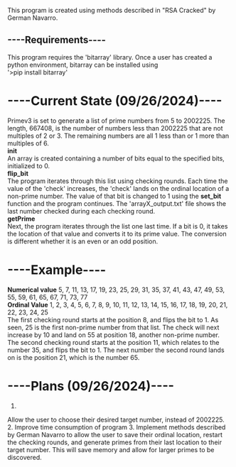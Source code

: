 This program is created using methods described in "RSA Cracked" by German Navarro.<br/>
## ----**Requirements**----<br/>
This program requires the 'bitarray' library. Once a user has created a python environment, bitarray
can be installed using<br/>
'>pip install bitarray'
# ----**Current State (09/26/2024)**----<br/>
Primev3 is set to generate a list of prime numbers from 5 to 2002225.
The length, 667408, is the number of numbers less than 2002225 that are not multiples of 2 or 3.
The remaining numbers are all 1 less than or 1 more than multiples of 6.<br/>
__init__<br/>
An array is created containing a number of bits equal to the specified bits, initialized to 0.<br/>
**flip_bit**<br/>
The program iterates through this list using checking rounds. Each time the value of the 'check'
increases, the 'check' lands on the ordinal location of a non-prime number. The value of that bit is changed to 1
using the **set_bit** function
and the program continues. The 'arrayX_output.txt' file shows the last number checked during each checking round.<br/>
**getPrime**<br/>
Next, the program iterates through the list one last time. If a bit is 0,
it takes the location of that value and converts it to its prime value. The conversion is different whether it is
an even or an odd position.<br/>
# ----**Example**----<br/>
**Numerical value** 5, 7, 11, 13, 17, 19, 23, 25, 29, 31, 35, 37, 41, 43, 47, 49, 53, 55, 59, 61, 65, 67, 71, 73, 77<br/>
**Ordinal Value**   1, 2,  3,  4,  5,  6,  7,  8,  9, 10, 11, 12, 13, 14, 15, 16, 17, 18, 19, 20, 21, 22, 23, 24, 25<br/>
The first checking round starts at the position 8, and flips the bit to 1. As seen, 25 is the first
non-prime number from that list. The check will next increase by 10 and land on 55 at position 18, another non-prime number.
The second checking round starts at the position 11, which relates to the number 35, and flips the bit to 1. The next number
the second round lands on is the position 21, which is the number 65.<br/>
# ----**Plans (09/26/2024)**----<br/>
1.
Allow the user to choose their desired target number, instead of 2002225.
2.
Improve time consumption of program
3.
Implement methods described by German Navarro to allow the user to save their ordinal location,
restart the checking rounds, and generate primes from their last location to their target number.
This will save memory and allow for larger primes to be discovered.
